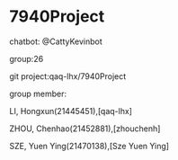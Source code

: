 # 7940Project

chatbot: @CattyKevinbot

group:26

git project:qaq-lhx/7940Project

group member:

LI, Hongxun(21445451),[qaq-lhx]

ZHOU, Chenhao(21452881),[zhouchenh]

SZE, Yuen Ying(21470138),[Sze Yuen Ying]




